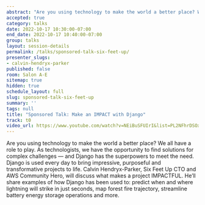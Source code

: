 ```yaml
---
abstract: "Are you using technology to make the world a better place? We all have a role to play. As technologists, we have the opportunity to find solutions for complex challenges — and Django has the superpowers to meet the need. Django is used every day to bring impressive, purposeful and transformative projects to life. Calvin Hendryx-Parker, Six Feet Up CTO and AWS Community Hero, will discuss what makes a project IMPACTFUL. He’ll share examples of how Django has been used to: predict when and where lightning will strike in just seconds, map forest fire trajectory, streamline battery energy storage operations and more. "
accepted: true
category: talks
date: 2022-10-17 10:30:00-07:00
end_date: 2022-10-17 10:40:00-07:00
group: talks
layout: session-details
permalink: /talks/sponsored-talk-six-feet-up/
presenter_slugs:
- calvin-hendryx-parker
published: false
room: Salon A-E
sitemap: true
hidden: true
schedule_layout: full
slug: sponsored-talk-six-feet-up
summary: ''
tags: null
title: "Sponsored Talk: Make an IMPACT with Django"
track: t0
video_url: https://www.youtube.com/watch?v=NEiBuSFUIrI&list=PL2NFhrDSOxgUoF-4F2MdAFvOK1wOrNdqB
---
```

Are you using technology to make the world a better place? We all have a role to play. As technologists, we have the opportunity to find solutions for complex challenges — and Django has the superpowers to meet the need. Django is used every day to bring impressive, purposeful and transformative projects to life. Calvin Hendryx-Parker, Six Feet Up CTO and AWS Community Hero, will discuss what makes a project IMPACTFUL. He’ll share examples of how Django has been used to: predict when and where lightning will strike in just seconds, map forest fire trajectory, streamline battery energy storage operations and more.
